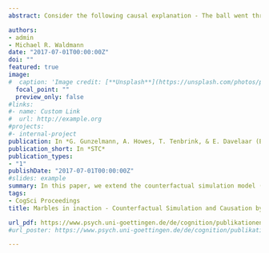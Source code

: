 ```yaml
---
abstract: Consider the following causal explanation - The ball went through the goal because the defender didn’t block it. There are at least two problems with citing omissions as causal explanations. First, how do we choose the relevant candidate omission (e.g. why the defender and not the goalkeeper). Second, how do we determine what would have happened in the relevant counterfactual situation (i.e. maybe the shot would still have gone through the goal even if it had been blocked). In this paper, we extend the counterfactual simulation model (CSM) of causal judgment (Gerstenberg, Goodman, Lagnado, & Tenenbaum, 2014) to handle the second problem. In two experiments, we show how people’s causal model of the situation affects their causal judgments via influencing what counterfactuals they consider. Omissions are considered causes to the extent that the outcome in the relevant counterfactual situation would have been different from what it actually was.

authors:
- admin
- Michael R. Waldmann
date: "2017-07-01T00:00:00Z"
doi: ""
featured: true
image:
#  caption: 'Image credit: [**Unsplash**](https://unsplash.com/photos/pLCdAaMFLTE)'
  focal_point: ""
  preview_only: false
#links:
#- name: Custom Link
#  url: http://example.org
#projects:
#- internal-project
publication: In *G. Gunzelmann, A. Howes, T. Tenbrink, & E. Davelaar (Eds.), Proceedings of the 39th Annual Conference of the Cognitive Science Society (pp. 1132-1137). Austin, TX - Cognitive Science Society.*
publication_short: In *STC*
publication_types:
- "1"
publishDate: "2017-07-01T00:00:00Z"
#slides: example
summary: In this paper, we extend the counterfactual simulation model (CSM) of causal judgment (Gerstenberg, Goodman, Lagnado, & Tenenbaum, 2014) to address questions concerning causation by omission.
tags:
- CogSci Proceedings
title: Marbles in inaction - Counterfactual Simulation and Causation by Omission

url_pdf: https://www.psych.uni-goettingen.de/de/cognition/publikationen-dateien-stephan/2017_StephanWillemsen-Gerstenberg-2017-_omissions.pdf
#url_poster: https://www.psych.uni-goettingen.de/de/cognition/publikationen-dateien-stephan/2016_Poster_CogSci_Stephan.pdf

---
```


